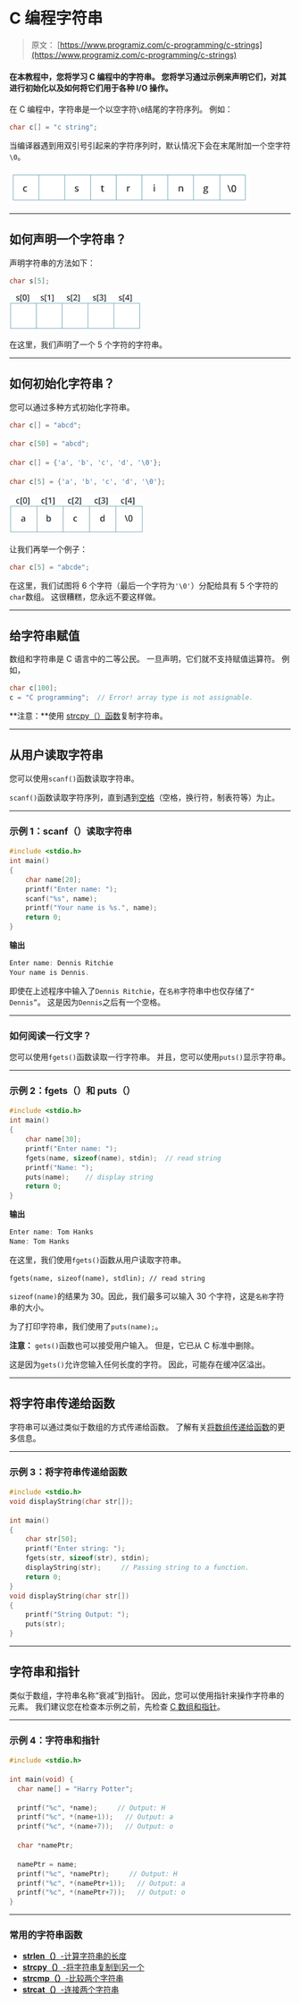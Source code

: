 # C 编程字符串

> 原文： [https://www.programiz.com/c-programming/c-strings](https://www.programiz.com/c-programming/c-strings)

#### 在本教程中，您将学习 C 编程中的字符串。 您将学习通过示例来声明它们，对其进行初始化以及如何将它们用于各种 I/O 操作。

在 C 编程中，字符串是一个以空字符`\0`结尾的字符序列。 例如：

```c
char c[] = "c string";

```

当编译器遇到用双引号引起来的字符序列时，默认情况下会在末尾附加一个空字符`\0`。

![Memory diagram of strings in C programming](img/cd46cd8f5aad5f48324c96b9827b1949.png "Strings in memory diagram")

* * *

## 如何声明一个字符串？

声明字符串的方法如下：

```c
char s[5];

```

![string declaration in C programming](img/b408e80f776efbcf99e99f97bc2a49d1.png "String declaration")

在这里，我们声明了一个 5 个字符的字符串。

* * *

## 如何初始化字符串？

您可以通过多种方式初始化字符串。

```c
char c[] = "abcd";

char c[50] = "abcd";

char c[] = {'a', 'b', 'c', 'd', '\0'};

char c[5] = {'a', 'b', 'c', 'd', '\0'};

```

![Initialization of strings in C programming](img/a51031adb31d1be5d3e17c2d26b13c87.png "String Initialization")

让我们再举一个例子：

```c
char c[5] = "abcde";
```

在这里，我们试图将 6 个字符（最后一个字符为`'\0'`）分配给具有 5 个字符的`char`数组。 这很糟糕，您永远不要这样做。

* * *

## 给字符串赋值

数组和字符串是 C 语言中的二等公民。 一旦声明，它们就不支持赋值运算符。 例如，

```c
char c[100];
c = "C programming";  // Error! array type is not assignable.
```

**注意：**使用 [strcpy（）函数](/c-programming/library-function/string.h/strcpy "C strcpy")复制字符串。

* * *

## 从用户读取字符串

您可以使用`scanf()`函数读取字符串。

`scanf()`函数读取字符序列，直到遇到[空格](https://stackoverflow.com/questions/30033582/what-is-the-symbol-for-whitespace-in-c)（空格，换行符，制表符等）为止。

* * *

### 示例 1：scanf（）读取字符串

```c
#include <stdio.h>
int main()
{
    char name[20];
    printf("Enter name: ");
    scanf("%s", name);
    printf("Your name is %s.", name);
    return 0;
} 
```

**输出**

```c
Enter name: Dennis Ritchie
Your name is Dennis.
```

即使在上述程序中输入了`Dennis Ritchie`，在`名称`字符串中也仅存储了`“ Dennis”`。 这是因为`Dennis`之后有一个空格。

* * *

### 如何阅读一行文字？

您可以使用`fgets()`函数读取一行字符串。 并且，您可以使用`puts()`显示字符串。

* * *

### 示例 2：fgets（）和 puts（）

```c
#include <stdio.h>
int main()
{
    char name[30];
    printf("Enter name: ");
    fgets(name, sizeof(name), stdin);  // read string
    printf("Name: ");
    puts(name);    // display string
    return 0;
} 
```

**输出**

```c
Enter name: Tom Hanks
Name: Tom Hanks

```

在这里，我们使用`fgets()`函数从用户读取字符串。

`fgets(name, sizeof(name), stdlin); // read string`

`sizeof(name)`的结果为 30。因此，我们最多可以输入 30 个字符，这是`名称`字符串的大小。

为了打印字符串，我们使用了`puts(name);`。

**注意：** `gets()`函数也可以接受用户输入。 但是，它已从 C 标准中删除。

这是因为`gets()`允许您输入任何长度的字符。 因此，可能存在缓冲区溢出。

* * *

## 将字符串传递给函数

字符串可以通过类似于数组的方式传递给函数。 了解有关[将数组传递给函数](/c-programming/c-arrays-functions)的更多信息。

* * *

### 示例 3：将字符串传递给函数

```c
#include <stdio.h>
void displayString(char str[]);

int main()
{
    char str[50];
    printf("Enter string: ");
    fgets(str, sizeof(str), stdin);             
    displayString(str);     // Passing string to a function.    
    return 0;
}
void displayString(char str[])
{
    printf("String Output: ");
    puts(str);
}

```

* * *

## 字符串和指针

类似于数组，字符串名称“衰减”到指针。 因此，您可以使用指针来操作字符串的元素。 我们建议您在检查本示例之前，先检查 [C 数组和指针](/c-programming/c-pointers-arrays "C Arrays and Pointers")。

* * *

### 示例 4：字符串和指针

```c
#include <stdio.h>

int main(void) {
  char name[] = "Harry Potter";

  printf("%c", *name);     // Output: H
  printf("%c", *(name+1));   // Output: a
  printf("%c", *(name+7));   // Output: o

  char *namePtr;

  namePtr = name;
  printf("%c", *namePtr);     // Output: H
  printf("%c", *(namePtr+1));   // Output: a
  printf("%c", *(namePtr+7));   // Output: o
}
```

* * *

### 常用的字符串函数

*   [**strlen（）**-计算字符串的长度](/c-programming/library-function/string.h/strlen)
*   [**strcpy（）**-将字符串复制到另一个](/c-programming/library-function/string.h/strcpy)
*   [**strcmp（）**-比较两个字符串](/c-programming/library-function/string.h/strcmp)
*   [**strcat（）**-连接两个字符串](/c-programming/library-function/string.h/strcat)